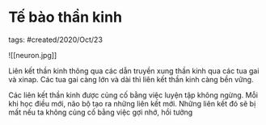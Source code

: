 # Tế bào thần kinh

tags: #created/2020/Oct/23

![[neuron.jpg]]

Liên kết thần kinh thông qua các dẫn truyền xung thần kinh qua các tua gai và xinap. Các tua gai càng lớn và dài thì liên kết thần kinh càng bền vững.

Các liên kết thần kinh được củng cố bằng việc luyện tập không ngừng. Mỗi khi học điều mới, não bộ tạo ra những liên kết mới. Những liên kết đó sẽ bị mất nếu ta không củng cố bằng việc gợi nhớ, hồi tưởng